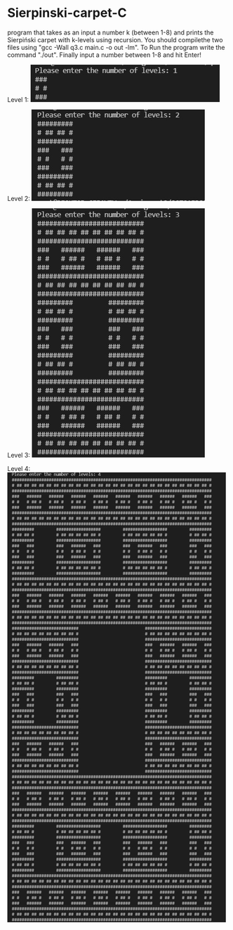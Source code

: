 # Sierpinski-carpet-C
program that takes as an input a number k (between 1-8) and prints the Sierpiński carpet with k-levels using recursion.
You should compilethe two files using "gcc -Wall q3.c main.c -o out -lm".
To Run the program write the command "./out".
Finally input a number between 1-8 and hit Enter!

Level 1:
![level1](https://github.com/DeniseBishevsky/Sierpinski-carpet-C/blob/main/img/level1.jpeg)

Level 2:
![level2](https://github.com/DeniseBishevsky/Sierpinski-carpet-C/blob/main/img/level2.jpeg)


Level 3:
![level3](https://github.com/DeniseBishevsky/Sierpinski-carpet-C/blob/main/img/level%203.jpeg)


Level 4:
![level4](https://github.com/DeniseBishevsky/Sierpinski-carpet-C/blob/main/img/level%204.jpeg)
